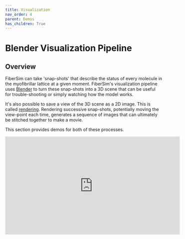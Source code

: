 ```yaml
---
title: Visualization
nav_order: 4
parent: Demos
has_children: True
---
```


# Blender Visualization Pipeline

## Overview

FiberSim can take 'snap-shots' that describe the status of every molecule in the myofibrillar lattice at a given moment. FiberSim's visualization pipeline uses [Blender](https://www.blender.org/) to turn these snap-shots into a 3D scene that can be useful for trouble-shooting or simply watching how the model works.

It's also possible to save a view of the 3D scene as a 2D image. This is called [rendering](https://en.wikipedia.org/wiki/3D_rendering). Rendering successive snap-shots, potentially moving the view-point each time, generates a sequence of images that can ultimately be stitched together to make a movie.

This section provides demos for both of these processes.


<iframe width="560" height="315" src="https://www.youtube.com/embed/LMyyscEcL6I" frameborder="0" allow="accelerometer; autoplay; encrypted-media; gyroscope; picture-in-picture" allowfullscreen></iframe>
